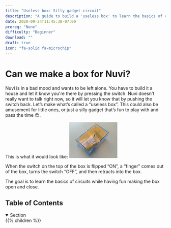 ```yaml
---
title: "Useless box: Silly gadget circuit"
description: "A guide to build a 'useless box' to learn the basics of circuits and how a battery powers action."
date: 2020-09-24T11:45:38-07:00
prereq: "None"
difficulty: "Beginner"
download: ""
draft: true
icon: "fa-solid fa-microchip"
---
```


# Can we make a box for Nuvi?

Nuvi is in a bad mood and wants to be left alone. You have to build it a house and let it know you're there by pressing the switch. Nuvi doesn't really want to talk right now, so it will let you know that by pushing the switch back.
Let’s make what’s called a “useless box”. This could also be amusement for little ones, or just a silly gadget that’s fun to play with and pass the time 😊.

This is what it would look like:
<img src="img/uselessbox1.png" width="30%" height="30%" alt="useless box picture, clear prism with a switch in the center"/>

When the switch on the top of the box is flipped “ON”, a “finger” comes out of the box, turns the switch “OFF”, and then retracts into the box. 

The goal is to learn the basics of circuits while having fun making the box open and close.

## Table of Contents

<details open>
<summary>Section</summary>
{{% children %}}
</details>
